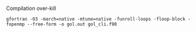 #

Compilation over-kill
```
gfortran -O3 -march=native -mtune=native -funroll-loops -floop-block -fopenmp --free-form -o gol.out gol_cli.f90
```
